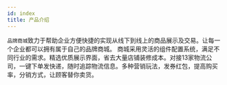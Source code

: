 ```yaml
---
id: index
title: 产品介绍
---
```


`品牌商城`致力于帮助企业方便快捷的实现从线下到线上的商品展示及交易。让每一个企业都可以拥有属于自己的品牌商城。
商城采用灵活的组件配置系统，满足不同行业的需求。精选优质展示界面，省去大量店铺装修成本。对接13家物流公司，一键下单发快递，随时追踪物流信息。多种营销玩法，发券红包，提高购买率，分销方式，让顾客替你卖货。